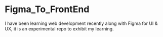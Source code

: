 # Figma_To_FrontEnd
I have been learning web development recently along with Figma for UI &amp; UX, it is an experimental repo to exhibit my learning.
